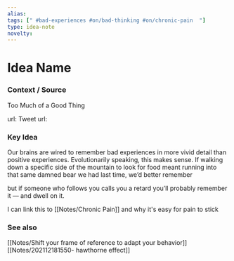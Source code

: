 ```yaml
---
alias: 
tags: [" #bad-experiences #on/bad-thinking #on/chronic-pain  "]
type: idea-note
novelty: 
---
```

# Idea Name

### Context / Source

Too Much of a Good Thing

url: 
Tweet url: 

### Key Idea

Our brains are wired to remember bad experiences in more vivid detail than positive experiences. Evolutionarily speaking, this makes sense. If walking down a specific side of the mountain to look for food meant running into that same damned bear we had last time, we’d better remember

but if someone who follows you calls you a retard you’ll probably remember it — and dwell on it.

I can link this to [[Notes/Chronic Pain]] and why it's easy for pain to stick

### See also
[[Notes/Shift your frame of reference to adapt your behavior]]
[[Notes/202112181550- hawthorne effect]]

